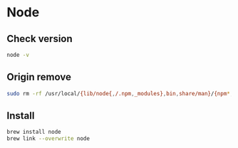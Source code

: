 # Node

## Check version

```bash
node -v
```

## Origin remove

```bash
sudo rm -rf /usr/local/{lib/node{,/.npm,_modules},bin,share/man}/{npm*,node*,man1/node*}
```

## Install

```bash
brew install node
brew link --overwrite node
```
